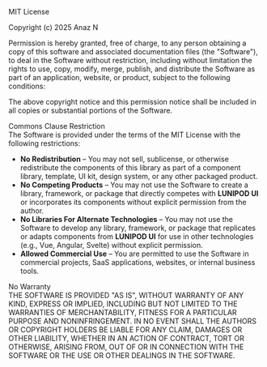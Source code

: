 MIT License

Copyright (c) 2025 Anaz N

Permission is hereby granted, free of charge, to any person obtaining a copy of this software and associated documentation files (the "Software"), to deal in the Software without restriction, including without limitation the rights to use, copy, modify, merge, publish, and distribute the Software as part of an application, website, or product, subject to the following conditions:

The above copyright notice and this permission notice shall be included in all copies or substantial portions of the Software.

Commons Clause Restriction  
The Software is provided under the terms of the MIT License with the following restrictions:

- **No Redistribution** – You may not sell, sublicense, or otherwise redistribute the components of this library as part of a component library, template, UI kit, design system, or any other packaged product.
- **No Competing Products** – You may not use the Software to create a library, framework, or package that directly competes with **LUNIPOD UI** or incorporates its components without explicit permission from the author.
- **No Libraries For Alternate Technologies** – You may not use the Software to develop any library, framework, or package that replicates or adapts components from **LUNIPOD UI** for use in other technologies (e.g., Vue, Angular, Svelte) without explicit permission.
- **Allowed Commercial Use** – You are permitted to use the Software in commercial projects, SaaS applications, websites, or internal business tools.

No Warranty  
THE SOFTWARE IS PROVIDED "AS IS", WITHOUT WARRANTY OF ANY KIND, EXPRESS OR IMPLIED, INCLUDING BUT NOT LIMITED TO THE WARRANTIES OF MERCHANTABILITY, FITNESS FOR A PARTICULAR PURPOSE AND NONINFRINGEMENT. IN NO EVENT SHALL THE AUTHORS OR COPYRIGHT HOLDERS BE LIABLE FOR ANY CLAIM, DAMAGES OR OTHER LIABILITY, WHETHER IN AN ACTION OF CONTRACT, TORT OR OTHERWISE, ARISING FROM, OUT OF OR IN CONNECTION WITH THE SOFTWARE OR THE USE OR OTHER DEALINGS IN THE SOFTWARE.
